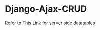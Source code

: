 # Django-Ajax-CRUD
Refer to <a href='https://media.readthedocs.org/pdf/django-rest-framework-datatables/latest/django-rest-framework-datatables.pdf' target='_blank' >This Link</a>
for server side datatables
